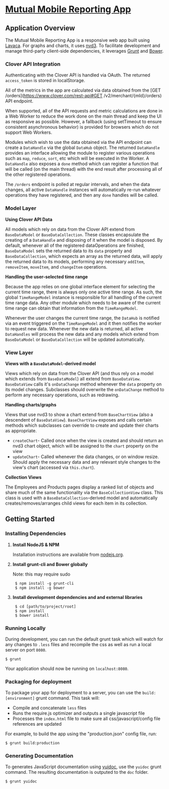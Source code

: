 # [Mutual Mobile Reporting App](http://mutualmobile.github.io/clover-reporting)



## Application Overview

The Mutual Mobile Reporting App is a responsive web app built using [Lavaca](http://getlavaca.com/#/#@0). For graphs and charts, it uses [nvd3](http://nvd3.org/). To facilitate development and manage third-party client-side dependencies, it leverages [Grunt](http://gruntjs.com/) and [Bower](https://github.com/bower/bower).

### Clover API Integration

Authenticating with the Clover API is handled via OAuth. The returned `access_token` is stored in localStorage.

All of the metrics in the app are calculated via data obtained from the [GET /orders](https://www.clover.com/rest-api#GET /v2/merchant/{mId}/orders) API endpoint.

When supported, all of the API requests and metric calculations are done in a Web Worker to reduce the work done on the main thread and keep the UI as responsive as possible. However, a fallback (using setTimeout to ensure consistent asynchronous behavior) is provided for browsers which do not support Web Workers.

Modules which wish to use the data obtained via the API endpoint can create a `DataHandle` via the global `DataHub` object. The returned `DataHandle` provides an interface allowing the module to register various operations such as `map`, `reduce`, `sort`, etc which will be executed in the Worker. A `DataHandle` also exposes a `done` method which can register a function that will be called (on the main thread) with the end result after processing all of the other registered operations.

The `/orders` endpoint is polled at regular intervals, and when the data changes, all active `DataHandle` instances will automatically re-run whatever operations they have registered, and then any `done` handles will be called.

### Model Layer

__Using Clover API Data__

All models which rely on data from the Clover API extend from `BaseDataModel` or `BaseDataCollection`. These classes encapsulate the creating of a `DataHandle` and disposing of it when the model is disposed. By default, whenever all of the registered dataOperations are finished, `BaseDataModel` sets the returned data to its `data` property and `BaseDataCollection`, which expects an array as the returned data, will apply the returned data to its models, performing any necessary `addItem`, `removeItem`, `moveItem`, and `changeItem` operations.

__Handling the user-selected time range__

Because the app relies on one global interface element for selecting the current time range, there is always only one active time range. As such, the global `TimeRangeModel` instance is responsible for all handling of the current time range data. Any other module which needs to be aware of the current time range can obtain that information from the `TimeRangeModel`.

Whenever the user changes the current time range, the `DataHub` is notified via an event triggered on the `TimeRangeModel` and it then notifies the worker to request new data. Whenever the new data is returned, all active `DataHandles` will process the new data and any models which extend from `BaseDataModel` or `BaseDataCollection` will be updated automatically.

### View Layer

__Views with a `BaseDataModel`-derived model__

Views which rely on data from the Clover API (and thus rely on a model which extends from `BaseDataModel`) all extend from `BaseDataView`. `BaseDataView` calls it's `onDataChange` method whenever the `data` property on its model changes. Subclasses should overwrite the `onDataChange` method to perform any necessary operations, such as redrawing.

__Handling charts/graphs__

Views that use nvd3 to show a chart extend from `BaseChartView` (also a descendent of `BaseDataView`). `BaseChartView` exposes and calls certain methods which subclasses can override to create and update their charts as appropriate.

 - `createChart`- Called once when the view is created and should return an nvd3 chart object, which will be assigned to the `chart` property on the view
 - `updateChart`- Called whenever the data changes, or on window resize. Should apply the necessary data and any relevant style changes to the view's chart (accessed via `this.chart`).

__Collection Views__

The Employees and Products pages display a ranked list of objects and share much of the same functionality via the `BaseCollectionView` class. This class is used with a `BaseDataCollection`-derived model and  automatically creates/removes/arranges child views for each item in its collection.


## Getting Started

### Installing Dependencies

1. __Install NodeJS & NPM__

    Installation instructions are available  from [nodejs.org](http://nodejs.org/).

1. __Install grunt-cli and Bower globally__

    Note: this may require sudo

        $ npm install -g grunt-cli
        $ npm install -g bower

1. __Install development dependencies and and external libraries__

        $ cd [path/to/project/root]
        $ npm install
        $ bower install


### Running Locally

During development, you can run the default grunt task which will watch for any changes to `.less` files and
recompile the css as well as run a local server on port `8080`.

    $ grunt


Your application should now be running on `localhost:8080`.


### Packaging for deployment

To package your app for deployment to a server, you can use the `build:[environment]` grunt command. This task will:

  - Compile and concatenate `less` files
  - Runs the require.js optimizer and outputs a single javascript file
  - Processes the `index.html` file to make sure all css/javascript/config file references are updated


For example, to build the app using the "production.json" config file, run:

    $ grunt build:production


### Generating Documentation

To generates JavaScript documentation using [yuidoc](https://github.com/gruntjs/grunt-contrib-yuidoc), use the `yuidoc` grunt command. The resulting documentation is outputed to the `doc` folder.

    $ grunt yuidoc